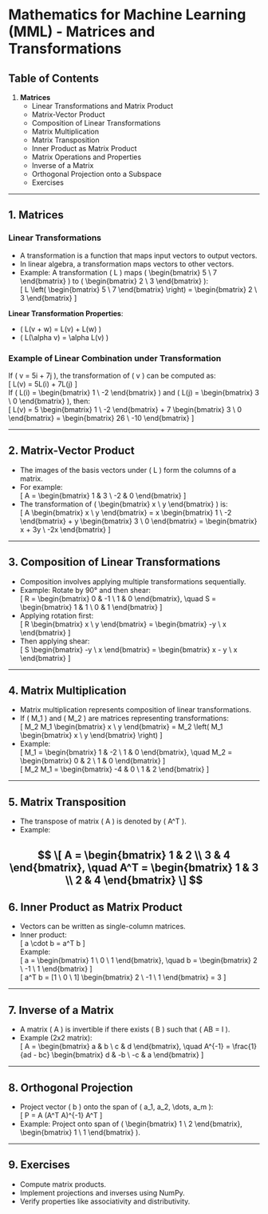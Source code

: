 # Mathematics for Machine Learning (MML) - Matrices and Transformations

## Table of Contents

1. **Matrices**
   - Linear Transformations and Matrix Product
   - Matrix-Vector Product
   - Composition of Linear Transformations
   - Matrix Multiplication
   - Matrix Transposition
   - Inner Product as Matrix Product
   - Matrix Operations and Properties
   - Inverse of a Matrix
   - Orthogonal Projection onto a Subspace
   - Exercises

---

## 1. Matrices

### Linear Transformations

- A transformation is a function that maps input vectors to output vectors.  
- In linear algebra, a transformation maps vectors to other vectors.  
- Example: A transformation \( L \) maps \( \begin{bmatrix} 5 \\ 7 \end{bmatrix} \) to \( \begin{bmatrix} 2 \\ 3 \end{bmatrix} \):  
  \[ L \left( \begin{bmatrix} 5 \\ 7 \end{bmatrix} \right) = \begin{bmatrix} 2 \\ 3 \end{bmatrix} \]  

**Linear Transformation Properties**:  

- \( L(v + w) = L(v) + L(w) \)  
- \( L(\alpha v) = \alpha L(v) \)  

### Example of Linear Combination under Transformation

If \( v = 5i + 7j \), the transformation of \( v \) can be computed as:  
\[ L(v) = 5L(i) + 7L(j) \]  
If \( L(i) = \begin{bmatrix} 1 \\ -2 \end{bmatrix} \) and \( L(j) = \begin{bmatrix} 3 \\ 0 \end{bmatrix} \), then:  
\[ L(v) = 5 \begin{bmatrix} 1 \\ -2 \end{bmatrix} + 7 \begin{bmatrix} 3 \\ 0 \end{bmatrix} = \begin{bmatrix} 26 \\ -10 \end{bmatrix} \]

---

## 2. Matrix-Vector Product

- The images of the basis vectors under \( L \) form the columns of a matrix.  
- For example:  
  \[ A = \begin{bmatrix} 1 & 3 \\ -2 & 0 \end{bmatrix} \]  
- The transformation of \( \begin{bmatrix} x \\ y \end{bmatrix} \) is:  
  \[ A \begin{bmatrix} x \\ y \end{bmatrix} = x \begin{bmatrix} 1 \\ -2 \end{bmatrix} + y \begin{bmatrix} 3 \\ 0 \end{bmatrix} = \begin{bmatrix} x + 3y \\ -2x \end{bmatrix} \]  

---

## 3. Composition of Linear Transformations

- Composition involves applying multiple transformations sequentially.  
- Example: Rotate by 90° and then shear:  
  \[ R = \begin{bmatrix} 0 & -1 \\ 1 & 0 \end{bmatrix}, \quad S = \begin{bmatrix} 1 & 1 \\ 0 & 1 \end{bmatrix} \]  
- Applying rotation first:  
  \[ R \begin{bmatrix} x \\ y \end{bmatrix} = \begin{bmatrix} -y \\ x \end{bmatrix} \]  
- Then applying shear:  
  \[ S \begin{bmatrix} -y \\ x \end{bmatrix} = \begin{bmatrix} x - y \\ x \end{bmatrix} \]  

---

## 4. Matrix Multiplication

- Matrix multiplication represents composition of linear transformations.  
- If \( M_1 \) and \( M_2 \) are matrices representing transformations:  
  \[ M_2 M_1 \begin{bmatrix} x \\ y \end{bmatrix} = M_2 \left( M_1 \begin{bmatrix} x \\ y \end{bmatrix} \right) \]  
- Example:  
  \[ M_1 = \begin{bmatrix} 1 & -2 \\ 1 & 0 \end{bmatrix}, \quad M_2 = \begin{bmatrix} 0 & 2 \\ 1 & 0 \end{bmatrix} \]  
  \[ M_2 M_1 = \begin{bmatrix} -4 & 0 \\ 1 & 2 \end{bmatrix} \]  

---

## 5. Matrix Transposition

- The transpose of matrix \( A \) is denoted by \( A^T \).  
- Example:  

 $$
  \[ A = \begin{bmatrix} 1 & 2 \\ 3 & 4 \end{bmatrix}, \quad A^T = \begin{bmatrix} 1 & 3 \\ 2 & 4 \end{bmatrix} \]  
 $$
---

## 6. Inner Product as Matrix Product

- Vectors can be written as single-column matrices.  
- Inner product:  
  \[ a \cdot b = a^T b \]  
  Example:  
  \[ a = \begin{bmatrix} 1 \\ 0 \\ 1 \end{bmatrix}, \quad b = \begin{bmatrix} 2 \\ -1 \\ 1 \end{bmatrix} \]  
  \[ a^T b = [1 \ 0 \ 1] \begin{bmatrix} 2 \\ -1 \\ 1 \end{bmatrix} = 3 \]  

---

## 7. Inverse of a Matrix

- A matrix \( A \) is invertible if there exists \( B \) such that \( AB = I \).  
- Example (2x2 matrix):  
  \[ A = \begin{bmatrix} a & b \\ c & d \end{bmatrix}, \quad A^{-1} = \frac{1}{ad - bc} \begin{bmatrix} d & -b \\ -c & a \end{bmatrix} \]  

---

## 8. Orthogonal Projection

- Project vector \( b \) onto the span of \( a_1, a_2, \dots, a_m \):  
  \[ P = A (A^T A)^{-1} A^T \]  
- Example: Project onto span of \( \begin{bmatrix} 1 \\ 2 \end{bmatrix}, \begin{bmatrix} 1 \\ 1 \end{bmatrix} \).

---

## 9. Exercises

- Compute matrix products.  
- Implement projections and inverses using NumPy.  
- Verify properties like associativity and distributivity.
